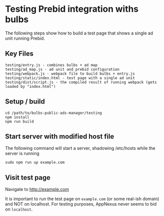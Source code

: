 # Testing Prebid integration withs bulbs

The following steps show how to build a test page that shows a single ad unit running Prebid.

## Key Files

```
testing/entry.js - combines bulbs + ad map
testing/ad_map.js - ad unit and prebid configuration
testing/webpack.js - webpack file to build bulbs + entry.js
testing/static/index.html - test page with a single ad unit
testing/dist/script.js - the compiled result of running webpack (gets loaded by "index.html")
```

## Setup / build

```
cd /path/to/bulbs-public-ads-manager/testing
npm install
npm run build
```

## Start server with modified host file

The following command will start a server, shadowing /etc/hosts while the server is running

```
sudo npm run up example.com
```

## Visit test page

Navigate to http://example.com

It is important to run the test page on `example.com` (or some real-ish domain) and NOT on localhost. For testing purposes, AppNexus never seems to bid on `localhost`.
